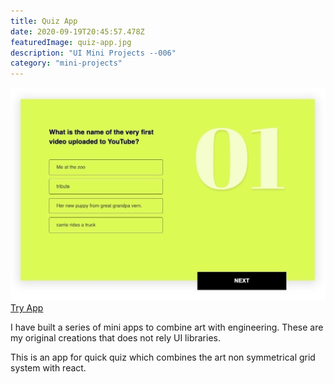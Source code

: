 ```yaml
---
title: Quiz App
date: 2020-09-19T20:45:57.478Z
featuredImage: quiz-app.jpg
description: "UI Mini Projects --006"
category: "mini-projects"
---
```

![Quiz App](quiz-app.jpg)
[Try App](https://daily-quiz-app.vercel.app/)

I have built a series of mini apps to combine art with engineering. 
These are my original creations that does not rely UI libraries. 

This is an app for quick quiz which combines the art non symmetrical grid system with react.  



